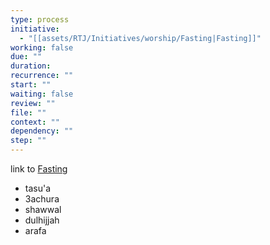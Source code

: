 ```yaml
---
type: process
initiative:
  - "[[assets/RTJ/Initiatives/worship/Fasting|Fasting]]"
working: false
due: ""
duration: 
recurrence: ""
start: ""
waiting: false
review: ""
file: ""
context: ""
dependency: ""
step: ""
---
```


link to [Fasting](assets/RTJ/Initiatives/worship/Fasting.md)

* tasu'a
* 3achura
* shawwal
* dulhijjah
* arafa
